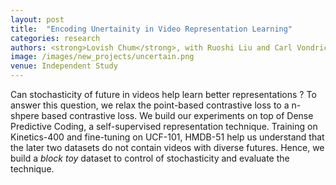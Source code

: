 ```yaml
---
layout: post
title:  "Encoding Unertainity in Video Representation Learning"
categories: research
authors: <strong>Lovish Chum</strong>, with Ruoshi Liu and Carl Vondrick
image: /images/new_projects/uncertain.png
venue: Independent Study
---
```

Can stochasticity of future in videos help learn better representations ? To answer this question, we relax the point-based contrastive loss to a n-shpere based contrastive loss. We build our experiments on top of Dense Predictive Coding, a self-supervised representation technique.  Training on Kinetics-400 and fine-tuning on UCF-101, HMDB-51 help us understand that the later two datasets do not contain videos with diverse futures. Hence, we build a _block toy_ dataset to control of stochasticity and evaluate the technique. 

